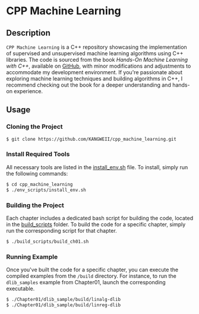 # CPP Machine Learning

## Description
`CPP Machine Learning` is a C++ repository showcasing the implementation of supervised and unsupervised machine learning algorithms using C++ libraries. The code is sourced from the book *Hands-On Machine Learning with C++*, available on [GitHub](https://github.com/PacktPublishing/Hands-On-Machine-Learning-with-CPP.git), with minor modifications and adjustments to accommodate my development environment. If you're passionate about exploring machine learning techniques and building algorithms in C++, I recommend checking out the book for a deeper understanding and hands-on experience. 

## Usage
### Cloning the Project
```sh
$ git clone https://github.com/KANGWEII/cpp_machine_learning.git
```

### Install Required Tools
All necessary tools are listed in the [install_env.sh](./env_scripts/install_env.sh) file. To install, simply run the following commands:
```sh
$ cd cpp_machine_learning
$ ./env_scripts/install_env.sh
```

### Building the Project
Each chapter includes a dedicated bash script for building the code, located in the [build_scripts](./build_scripts/) folder. To build the code for a specific chapter, simply run the corresponding script for that chapter.
```sh
$ ./build_scripts/build_ch01.sh
```

### Running Example
Once you've built the code for a specific chapter, you can execute the compiled examples from the `/build` directory. For instance, to run the `dlib_samples` example from Chapter01, launch the corresponding executable.
```sh
$ ./Chapter01/dlib_sample/build/linalg-dlib
$ ./Chapter01/dlib_sample/build/linreg-dlib
```